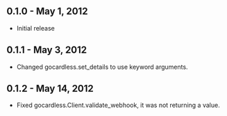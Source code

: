 ## 0.1.0 - May 1, 2012

- Initial release

## 0.1.1 - May 3, 2012

- Changed gocardless.set_details to use keyword arguments.

## 0.1.2 - May 14, 2012

- Fixed gocardless.Client.validate_webhook, it was not returning a value.

